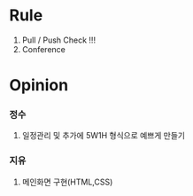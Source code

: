 # Rule
1. Pull / Push Check !!!
2. Conference

# Opinion

### 정수
1. 일정관리 및 추가에 5W1H 형식으로 예쁘게 만들기

### 지유
1. 메인화면 구현(HTML,CSS)